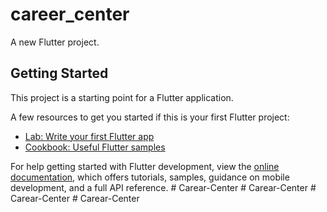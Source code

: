 # career_center

A new Flutter project.

## Getting Started

This project is a starting point for a Flutter application.

A few resources to get you started if this is your first Flutter project:

- [Lab: Write your first Flutter app](https://docs.flutter.dev/get-started/codelab)
- [Cookbook: Useful Flutter samples](https://docs.flutter.dev/cookbook)

For help getting started with Flutter development, view the
[online documentation](https://docs.flutter.dev/), which offers tutorials,
samples, guidance on mobile development, and a full API reference.
#   C a r e a r - C e n t e r  
 #   C a r e a r - C e n t e r  
 #   C a r e a r - C e n t e r  
 #   C a r e a r - C e n t e r  
 